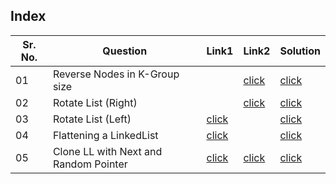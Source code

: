 ## Index 

Sr. No. | Question|Link1 | Link2 | Solution
---|---|---|---|---
01 | Reverse Nodes in K-Group size | |[click](https://leetcode.com/problems/reverse-nodes-in-k-group/)|[click](./Solutions/ReverseNodesInKGroupSize.java)
02 | Rotate List (Right) | |[click](https://leetcode.com/problems/rotate-list/)|[click](./Solutions/RotateListRIght.java)
03 | Rotate List (Left) |[click](https://practice.geeksforgeeks.org/problems/rotate-a-linked-list/1?utm_source=youtube&utm_medium=collab_striver_ytdescription&utm_campaign=rotate-a-linked-list)||[click](./Solutions/RotateListLeft.java)
04 | Flattening a LinkedList | [click](https://practice.geeksforgeeks.org/problems/flattening-a-linked-list/1?utm_source=youtube&utm_medium=collab_striver_ytdescription&utm_campaign=flattening-a-linked-list) ||[click](./Solutions/FlatteingALinkedList.java)
05 | Clone LL with Next and Random Pointer | [click](https://practice.geeksforgeeks.org/problems/clone-a-linked-list-with-next-and-random-pointer/1?utm_source=youtube&utm_medium=collab_striver_ytdescription&utm_campaign=clone-a-linked-list-with-next-and-random-pointer) |[click](https://leetcode.com/problems/copy-list-with-random-pointer/) |[click](./Solutions/CloneLLWithNextAndRandomPointer.java)